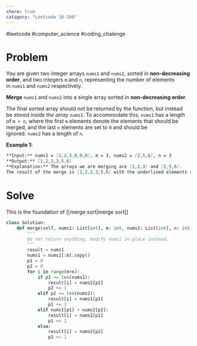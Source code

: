 ```yaml
---
share: true
catagory: "Leetcode 10-100"
---
```

#leetcode #computer_science #coding_chalenge

# Problem

You are given two integer arrays `nums1` and `nums2`, sorted in **non-decreasing order**, and two integers `m` and `n`, representing the number of elements in `nums1` and `nums2` respectively.

**Merge** `nums1` and `nums2` into a single array sorted in **non-decreasing order**.

The final sorted array should not be returned by the function, but instead be _stored inside the array_ `nums1`. To accommodate this, `nums1` has a length of `m + n`, where the first `m` elements denote the elements that should be merged, and the last `n` elements are set to `0` and should be ignored. `nums2` has a length of `n`.

**Example 1:**
```markdown
**Input:** nums1 = [1,2,3,0,0,0], m = 3, nums2 = [2,5,6], n = 3
**Output:** [1,2,2,3,5,6]
**Explanation:** The arrays we are merging are [1,2,3] and [2,5,6].
The result of the merge is [1,2,2,3,5,6] with the underlined elements coming from nums1.
```

# Solve
This is the foundation of [[merge sort|merge sort]] 

```python
class Solution:
    def merge(self, nums1: List[int], m: int, nums2: List[int], n: int) -> None:
        """
        Do not return anything, modify nums1 in-place instead.
        """
        result = nums1
        nums1 = nums1[:m].copy()
        p1 = 0
        p2 = 0
        for i in range(m+n):
            if p1 >= len(nums1):
                result[i] = nums2[p2]
                p2 += 1
            elif p2 >= len(nums2):
                result[i] = nums1[p1]
                p1 += 1
            elif nums1[p1] < nums2[p2]:
                result[i] = nums1[p1]
                p1 += 1
            else:
                result[i] = nums2[p2]
                p2 += 1
```